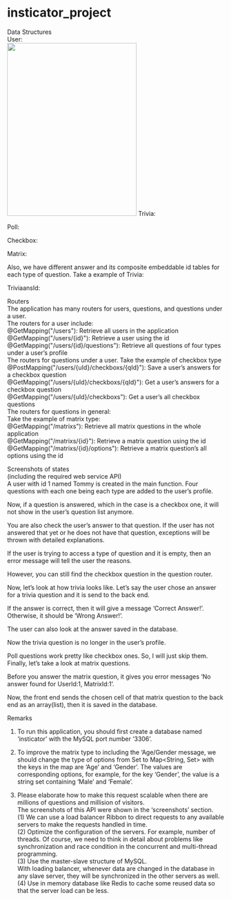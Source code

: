 # insticator_project
Data Structures<br>
User:<br>
<img height="400" width="300" src="https://user-images.githubusercontent.com/16629900/45602923-a0754980-b9f4-11e8-8667-1354bcc15a4a.png" /> 
Trivia:<br>
 



Poll:<br>
 
Checkbox:<br>
 










Matrix:<br>
 
Also, we have different answer and its composite embeddable id tables for each type of question. Take a example of Trivia:<br>
 







TriviaansId:<br>
 
Routers<br>
The application has many routers for users, questions, and questions under a user. <br>
The routers for a user include: <br>
@GetMapping("/users"): Retrieve all users in the application<br>
@GetMapping("/users/{id}"): Retrieve a user using the id<br>
@GetMapping("/users/{id}/questions"): Retrieve all questions of four types under a user’s profile<br>
The routers for questions under a user. Take the example of checkbox type<br>
@PostMapping("/users/{uId}/checkboxs/{qId}"): Save a user’s answers for a checkbox question<br>
@GetMapping("/users/{uId}/checkboxs/{qId}"): Get a user’s answers for a checkbox question<br>
@GetMapping("/users/{uId}/checkboxs"): Get a user’s all checkbox questions<br>
The routers for questions in general:<br>
Take the example of matrix type:<br>
@GetMapping("/matrixs"): Retrieve all matrix questions in the whole application<br>
@GetMapping("/matrixs/{id}"): Retrieve a matrix question using the id<br>
@GetMapping("/matrixs/{id}/options"): Retrieve a matrix question’s all options using the id<br>



Screenshots of states<br>
(including the required web service API)<br>
A user with id 1 named Tommy is created in the main function. Four questions with each one being each type are added to the user’s profile.<br>
 
Now, if a question is answered, which in the case is a checkbox one, it will not show in the user’s question list anymore.<br>
 
 
You are also check the user’s answer to that question. If the user has not answered that yet or he does not have that question, exceptions will be thrown with detailed explanations.<br>
 
 
If the user is trying to access a type of question and it is empty, then an error message will tell the user the reasons.<br>
 
However, you can still find the checkbox question in the question router.<br>
 
Now, let’s look at how trivia looks like. Let’s say the user chose an answer for a trivia question and it is send to the back end.<br>
 


If the answer is correct, then it will give a message ‘Correct Answer!’. Otherwise, it should be ‘Wrong Answer!’.<br>
 
The user can also look at the answer saved in the database.<br>
 
Now the trivia question is no longer in the user’s profile.<br>
 
Poll questions work pretty like checkbox ones. So, I will just skip them. <br>
Finally, let’s take a look at matrix questions.<br>
 
Before you answer the matrix question, it gives you error messages ‘No answer found for UserId:1, MatrixId:1’.<br>
 
Now, the front end sends the chosen cell of that matrix question to the back end as an array(list), then it is saved in the database.<br>
 
 

Remarks<br>
1. To run this application, you should first create a database named ‘insticator’ with the MySQL port number ‘3306’.<br>
2. To improve the matrix type to including the ‘Age/Gender message, we should change the type of options from Set<String> to Map<String, Set<String>> with the keys in the map are ‘Age’ and ‘Gender’. The values are corresponding options, for example, for the key ‘Gender’, the value is a string set containing ‘Male’ and ‘Female’.<br>
 
3. Please elaborate how to make this request scalable when there are millions of questions and millision of visitors.<br>
The screenshots of this API were shown in the ‘screenshots’ section. <br>
(1) We can use a load balancer Ribbon to direct requests to any available servers to make the requests handled in time.<br>
(2) Optimize the configuration of the servers. For example, number of threads. Of course, we need to think in detail about problems like synchronization and race condition in the concurrent and multi-thread programming.<br>
(3) Use the master-slave structure of MySQL. <br>
With loading balancer, whenever data are changed in the database in any slave server, they will be synchronized in the other servers as well.<br>
(4) Use in memory database like Redis to cache some reused data so that the server load can be less.<br>
